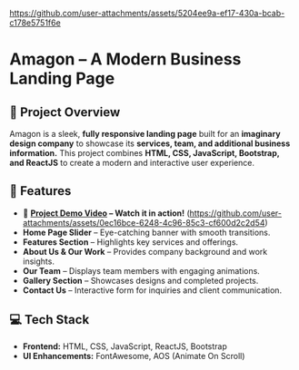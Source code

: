 
https://github.com/user-attachments/assets/5204ee9a-ef17-430a-bcab-c178e5751f6e
# Amagon – A Modern Business Landing Page  

## 🚀 Project Overview  
Amagon is a sleek, **fully responsive landing page** built for an **imaginary design company** to showcase its **services, team, and additional business information.** This project combines **HTML, CSS, JavaScript, Bootstrap, and ReactJS** to create a modern and interactive user experience.  

## 📌 Features  
- 🎥 **[Project Demo Video](*(https://github.com/user-attachments/assets/0ec16bce-6248-4c96-85c3-cf600d2c2d54)*) – Watch it in action!** (https://github.com/user-attachments/assets/0ec16bce-6248-4c96-85c3-cf600d2c2d54)
- **Home Page Slider** – Eye-catching banner with smooth transitions.  
- **Features Section** – Highlights key services and offerings.  
- **About Us & Our Work** – Provides company background and work insights.  
- **Our Team** – Displays team members with engaging animations.  
- **Gallery Section** – Showcases designs and completed projects.  
- **Contact Us** – Interactive form for inquiries and client communication.  

## 💻 Tech Stack  
- **Frontend:** HTML, CSS, JavaScript, ReactJS, Bootstrap  
- **UI Enhancements:** FontAwesome, AOS (Animate On Scroll)  

